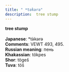```yaml
---
title: " *tǝ̀kǝrǝ"
description:  tree stump
---
```

<p data-pagefind-weight="0.5">
<strong> tree stump</strong><br><br>
<strong>Japanese</strong>:  *tǝ̀kǝrǝ<br>
<strong>Comments</strong>:  VEWT 493, 495.<br>
<strong>Russian meaning</strong>:  пень<br>
<strong>Khakassian</strong>:  tökpes<br>
<strong>Shor</strong>:  tögeš<br>
<strong>Tuva</strong>:  töš<br>

</p>
